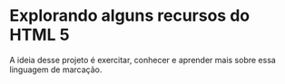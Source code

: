 # Explorando alguns recursos do HTML 5

A ideia desse projeto é exercitar, conhecer e aprender mais sobre essa linguagem de marcação.
